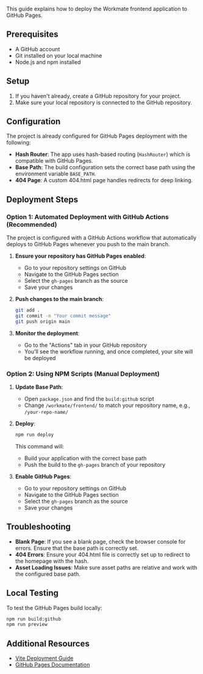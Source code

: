 This guide explains how to deploy the Workmate frontend application to GitHub Pages.

## Prerequisites

- A GitHub account
- Git installed on your local machine
- Node.js and npm installed

## Setup

1. If you haven't already, create a GitHub repository for your project.
2. Make sure your local repository is connected to the GitHub repository.

## Configuration

The project is already configured for GitHub Pages deployment with the following:

- **Hash Router**: The app uses hash-based routing (`HashRouter`) which is compatible with GitHub Pages.
- **Base Path**: The build configuration sets the correct base path using the environment variable `BASE_PATH`.
- **404 Page**: A custom 404.html page handles redirects for deep linking.

## Deployment Steps

### Option 1: Automated Deployment with GitHub Actions (Recommended)

The project is configured with a GitHub Actions workflow that automatically deploys to GitHub Pages whenever you push to the main branch.

1. **Ensure your repository has GitHub Pages enabled**:
   - Go to your repository settings on GitHub
   - Navigate to the GitHub Pages section
   - Select the `gh-pages` branch as the source
   - Save your changes

2. **Push changes to the main branch**:
   ```bash
   git add .
   git commit -m "Your commit message"
   git push origin main
   ```

3. **Monitor the deployment**:
   - Go to the "Actions" tab in your GitHub repository
   - You'll see the workflow running, and once completed, your site will be deployed

### Option 2: Using NPM Scripts (Manual Deployment)

1. **Update Base Path**: 
   - Open `package.json` and find the `build:github` script
   - Change `/workmate/frontend/` to match your repository name, e.g., `/your-repo-name/`

2. **Deploy**:
   ```bash
   npm run deploy
   ```
   This command will:
   - Build your application with the correct base path
   - Push the build to the `gh-pages` branch of your repository

3. **Enable GitHub Pages**:
   - Go to your repository settings on GitHub
   - Navigate to the GitHub Pages section
   - Select the `gh-pages` branch as the source
   - Save your changes

## Troubleshooting

- **Blank Page**: If you see a blank page, check the browser console for errors. Ensure that the base path is correctly set.
- **404 Errors**: Ensure your 404.html file is correctly set up to redirect to the homepage with the hash.
- **Asset Loading Issues**: Make sure asset paths are relative and work with the configured base path.

## Local Testing

To test the GitHub Pages build locally:
```bash
npm run build:github
npm run preview
```

## Additional Resources

- [Vite Deployment Guide](https://vitejs.dev/guide/static-deploy.html#github-pages)
- [GitHub Pages Documentation](https://docs.github.com/en/pages)
